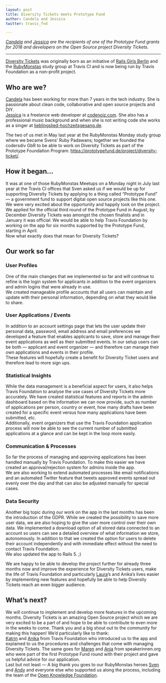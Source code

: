 ```yaml
---
layout: post
title: Diversity Tickets meets Prototype Fund
author: Candela and Jessica
twitter: travis_fnd 

---
```


*[Candela](https://github.com/mauditecandela) and [Jessica](https://twitter.com/guainumbi_) are the recipients of one of the Prototype Fund grants for 2018 and developers on the Open Source project Diversity Tickets.*

---

[Diversity Tickets](https://diversitytickets.org/) was originally born as an initiative of [Rails Girls Berlin](http://railsgirlsberlin.de/) and the [RubyMonstas](http://rubymonstas.org/) study group at Travis CI and is now being run by Travis Foundation as a non-profit project.

## Who are we?

[Candela](https://github.com/mauditecandela) has been working for more than 7 years in the tech industry. She is passionate about clean code, collaborative and open source projects and DIY.  
[Jessica](https://github.com/guainumbi) is a freelance web developer at [codenoiz.com](http://www.codenoiz.com/). She also has a professional music background and when she is not writing code she works as a singer at [lieblingslied-hochzeitsgesang.de](http://www.lieblingslied-hochzeitsgesang.de/).  

The two of us met in May last year at the RubyMonstas Monday study group where we became Svens’ Ruby Padawans; together we founded the codersdiv GbR to be able to work on Diversity Tickets as part of the Prototype Foundation Program: https://prototypefund.de/project/diversity-ticket/.

## How it began...

It was at one of those RubyMonstas Meetups on a Monday night in July last year at the Travis CI offices that Sven asked us if we would be up for supporting Diversity Tickets by applying to a thing called “Prototype Fund” — a government fund to support digital open source projects like this one. We were very excited about the opportunity and happily took on the project.  
We applied for the official third round of the Prototype Fund in August, by December Diversity Tickets was amongst the chosen finalists and in January it was official: We would be able to help Travis Foundation by working on the app for six months supported by the Prototype Fund, starting in April.  
Now what exactly does that mean for Diversity Tickets?   

## Our work so far

### User Profiles
One of the main changes that we implemented so far and will continue to refine is the login system for applicants in addition to the event organizers and admin logins that were already in use.   
We created manageable profile accounts that all users can maintain and update with their personal information, depending on what they would like to share. 

### User Applications / Events
In addition to an account settings page that lets the user update their personal data, password, email address and email preferences we developed a feature that enables applicants to save, store and manage their event applications as well as their submitted events. In our setup users can be both — applicant and event organizer — and therefore can manage their own applications and events in their profile.  
These features will hopefully create a benefit for Diversity Ticket users and therefore lead to more sign ups.

### Statistical Insights
While the data management is a beneficial aspect for users, it also helps Travis Foundation to analyse the use cases of Diversity Tickets more accurately. We have created statistical features and reports in the admin dashboard based on the information we can now provide, such as number of applications per person, country or event, how many drafts have been created for a specific event versus how many applications have been submitted, etc.   
Additionally, event organizers that use the Travis Foundation application process will now be able to see the current number of submitted applications at a glance and can be kept in the loop more easily.

### Communication & Processes
So far the process of managing and approving applications has been handled manually by Travis Foundation. To make this easier we have created an approval/rejection system for admins inside the app.  
We are also working to extend automated processes like email notifications and an automated Twitter feature that tweets approved events spread out evenly over the day and that can also be adjusted manually for special cases.

### Data Security
Another big topic during our work on the app in the last months has been the introduction of the GDPR. While we created the possibility to save more user data, we are also hoping to give the user more control over their own data. We implemented a download option of all stored data connected to an account so users can see a detailed overview of what information we store, autonomously. In addition to that we created the option for users to delete their account independently and with immediate effect without the need to contact Travis Foundation.  
We also updated the app to Rails 5. ;)

We are happy to be able to develop the project further for already three months now and improve the experience for Diversity Tickets users, make the life of Travis Foundation and particularly [Laura](https://twitter.com/alicetragedy)’s and Anika’s lives easier by implementing new features and hopefully be able to help Diversity Tickets reach an even bigger audience.

## What’s next?
We will continue to implement and develop more features in the upcoming months. Diversity Tickets is an amazing Open Source project which we are very excited to be a part of and hope to be able to contribute to even more in the weeks to come. Thank you and a big shout out to the community for making this happen! We’d particularly like to thank:  
[Katrin](https://twitter.com/lisbethmarianne) and [Anika](https://twitter.com/langziehohr) from Travis Foundation who introduced us to the app and explained to us the procedures and challenges that come with managing Diversity Tickets. The same goes for [Maren](https://twitter.com/zaziemo) and [Anja](https://twitter.com/_tyranja_) from speakerinnen.org who were part of the first Prototype Fund round with their project and gave us helpful advice for our application.  
Last but not least — A big thank you goes to our RubyMonstas heroes [Sven](https://twitter.com/svenfuchs) and [Andy](https://twitter.com/A5308Y) and everyone else who supported us along the process, including the team of the [Open Knowledge Foundation](https://okfn.de/). 

